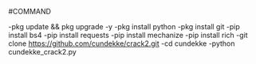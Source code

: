 #COMMAND

 -pkg update && pkg upgrade -y
 -pkg install python
 -pkg install git
 -pip install bs4
 -pip install requests
 -pip install mechanize
 -pip install rich
 -git clone https://github.com/cundekke/crack2.git
 -cd cundekke
 -python cundekke_crack2.py
